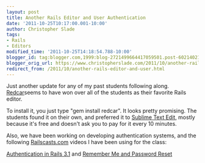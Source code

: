 ```yaml
---
layout: post
title: Another Rails Editor and User Authentication
date: '2011-10-25T10:17:00.001-10:00'
author: Christopher Slade
tags:
- Rails
- Editors
modified_time: '2011-10-25T14:18:54.788-10:00'
blogger_id: tag:blogger.com,1999:blog-2721499664417059501.post-6021402155284632976
blogger_orig_url: https://www.christopherslade.com/2011/10/another-rails-editor-and-user.html
redirect_from: /2011/10/another-rails-editor-and-user.html
---
```


Just another update for any of my past students following along. [Redcar](http://redcareditor.com/)seems to have won over all of the students as their favorite Rails editor. 

To install it, you just type "gem install redcar". It looks pretty promising. The students found it on their own, and preferred it to [Sublime Text Edit](http://www.sublimetext.com/blog/articles/sublime-text-2-beta), mostly because it's free and doesn't ask you to pay for it every 10 minutes.

Also, we have been working on developing authentication systems, and the following [Railscasts.com](http://railscasts.com/) videos I have been using for the class:

[Authentication in Rails 3.1](http://railscasts.com/episodes/270-authentication-in-rails-3-1) and [Remember Me and Password Reset](http://railscasts.com/episodes/274-remember-me-reset-password)